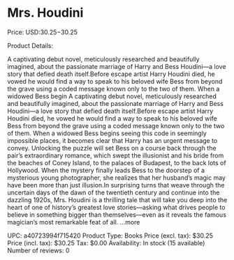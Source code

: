 # Mrs. Houdini

Price: USD:$30.25-$30.25

Product Details:

A captivating debut novel, meticulously researched and beautifully imagined, about the passionate marriage of Harry and Bess Houdini—a love story that defied death itself.Before escape artist Harry Houdini died, he vowed he would find a way to speak to his beloved wife Bess from beyond the grave using a coded message known only to the two of them. When a widowed Bess begin A captivating debut novel, meticulously researched and beautifully imagined, about the passionate marriage of Harry and Bess Houdini—a love story that defied death itself.Before escape artist Harry Houdini died, he vowed he would find a way to speak to his beloved wife Bess from beyond the grave using a coded message known only to the two of them. When a widowed Bess begins seeing this code in seemingly impossible places, it becomes clear that Harry has an urgent message to convey. Unlocking the puzzle will set Bess on a course back through the pair’s extraordinary romance, which swept the illusionist and his bride from the beaches of Coney Island, to the palaces of Budapest, to the back lots of Hollywood. When the mystery finally leads Bess to the doorstep of a mysterious young photographer, she realizes that her husband’s magic may have been more than just illusion.In surprising turns that weave through the uncertain days of the dawn of the twentieth century and continue into the dazzling 1920s, Mrs. Houdini is a thrilling tale that will take you deep into the heart of one of history’s greatest love stories—asking what drives people to believe in something bigger than themselves—even as it reveals the famous magician’s most remarkable feat of all. ...more

UPC: a40723994f715420
Product Type: Books
Price (excl. tax): $30.25
Price (incl. tax): $30.25
Tax: $0.00
Availability: In stock (15 available)
Number of reviews: 0